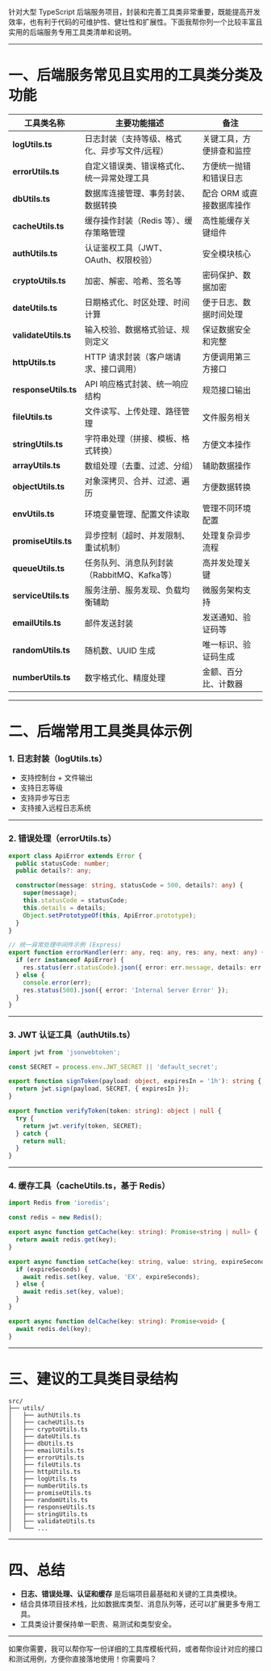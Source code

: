 针对大型 TypeScript 后端服务项目，封装和完善工具类非常重要，既能提高开发效率，也有利于代码的可维护性、健壮性和扩展性。下面我帮你列一个比较丰富且实用的后端服务专用工具类清单和说明。

---

# 一、后端服务常见且实用的工具类分类及功能

| 工具类名称                | 主要功能描述                       | 备注              |
| -------------------- | ---------------------------- | --------------- |
| **logUtils.ts**      | 日志封装（支持等级、格式化、异步写文件/远程）      | 关键工具，方便排查和监控    |
| **errorUtils.ts**    | 自定义错误类、错误格式化、统一异常处理工具        | 方便统一抛错和错误日志     |
| **dbUtils.ts**       | 数据库连接管理、事务封装、数据转换            | 配合 ORM 或直接数据库操作 |
| **cacheUtils.ts**    | 缓存操作封装（Redis 等）、缓存策略管理       | 高性能缓存关键组件       |
| **authUtils.ts**     | 认证鉴权工具（JWT、OAuth、权限校验）       | 安全模块核心          |
| **cryptoUtils.ts**   | 加密、解密、哈希、签名等                 | 密码保护、数据加密       |
| **dateUtils.ts**     | 日期格式化、时区处理、时间计算              | 便于日志、数据时间处理     |
| **validateUtils.ts** | 输入校验、数据格式验证、规则定义             | 保证数据安全和完整       |
| **httpUtils.ts**     | HTTP 请求封装（客户端请求、接口调用）        | 方便调用第三方接口       |
| **responseUtils.ts** | API 响应格式封装、统一响应结构            | 规范接口输出          |
| **fileUtils.ts**     | 文件读写、上传处理、路径管理               | 文件服务相关          |
| **stringUtils.ts**   | 字符串处理（拼接、模板、格式转换）            | 方便文本操作          |
| **arrayUtils.ts**    | 数组处理（去重、过滤、分组）               | 辅助数据操作          |
| **objectUtils.ts**   | 对象深拷贝、合并、过滤、遍历               | 方便数据转换          |
| **envUtils.ts**      | 环境变量管理、配置文件读取                | 管理不同环境配置        |
| **promiseUtils.ts**  | 异步控制（超时、并发限制、重试机制）           | 处理复杂异步流程        |
| **queueUtils.ts**    | 任务队列、消息队列封装（RabbitMQ、Kafka等） | 高并发处理关键         |
| **serviceUtils.ts**  | 服务注册、服务发现、负载均衡辅助             | 微服务架构支持         |
| **emailUtils.ts**    | 邮件发送封装                       | 发送通知、验证码等       |
| **randomUtils.ts**   | 随机数、UUID 生成                  | 唯一标识、验证码生成      |
| **numberUtils.ts**   | 数字格式化、精度处理                   | 金额、百分比、计数器      |

---

# 二、后端常用工具类具体示例

### 1. **日志封装（logUtils.ts）**

* 支持控制台 + 文件输出
* 支持日志等级
* 支持异步写日志
* 支持接入远程日志系统

---

### 2. **错误处理（errorUtils.ts）**

```ts
export class ApiError extends Error {
  public statusCode: number;
  public details?: any;

  constructor(message: string, statusCode = 500, details?: any) {
    super(message);
    this.statusCode = statusCode;
    this.details = details;
    Object.setPrototypeOf(this, ApiError.prototype);
  }
}

// 统一异常处理中间件示例 (Express)
export function errorHandler(err: any, req: any, res: any, next: any) {
  if (err instanceof ApiError) {
    res.status(err.statusCode).json({ error: err.message, details: err.details });
  } else {
    console.error(err);
    res.status(500).json({ error: 'Internal Server Error' });
  }
}
```

---

### 3. **JWT 认证工具（authUtils.ts）**

```ts
import jwt from 'jsonwebtoken';

const SECRET = process.env.JWT_SECRET || 'default_secret';

export function signToken(payload: object, expiresIn = '1h'): string {
  return jwt.sign(payload, SECRET, { expiresIn });
}

export function verifyToken(token: string): object | null {
  try {
    return jwt.verify(token, SECRET);
  } catch {
    return null;
  }
}
```

---

### 4. **缓存工具（cacheUtils.ts，基于 Redis）**

```ts
import Redis from 'ioredis';

const redis = new Redis();

export async function getCache(key: string): Promise<string | null> {
  return await redis.get(key);
}

export async function setCache(key: string, value: string, expireSeconds?: number): Promise<void> {
  if (expireSeconds) {
    await redis.set(key, value, 'EX', expireSeconds);
  } else {
    await redis.set(key, value);
  }
}

export async function delCache(key: string): Promise<void> {
  await redis.del(key);
}
```

---

# 三、建议的工具类目录结构

```
src/
├── utils/
│   ├── authUtils.ts
│   ├── cacheUtils.ts
│   ├── cryptoUtils.ts
│   ├── dateUtils.ts
│   ├── dbUtils.ts
│   ├── emailUtils.ts
│   ├── errorUtils.ts
│   ├── fileUtils.ts
│   ├── httpUtils.ts
│   ├── logUtils.ts
│   ├── numberUtils.ts
│   ├── promiseUtils.ts
│   ├── randomUtils.ts
│   ├── responseUtils.ts
│   ├── stringUtils.ts
│   ├── validateUtils.ts
│   └── ...
```

---

# 四、总结

* **日志、错误处理、认证和缓存** 是后端项目最基础和关键的工具类模块。
* 结合具体项目技术栈，比如数据库类型、消息队列等，还可以扩展更多专用工具。
* 工具类设计要保持单一职责、易测试和类型安全。

---

如果你需要，我可以帮你写一份详细的工具库模板代码，或者帮你设计对应的接口和测试用例，方便你直接落地使用！你需要吗？
